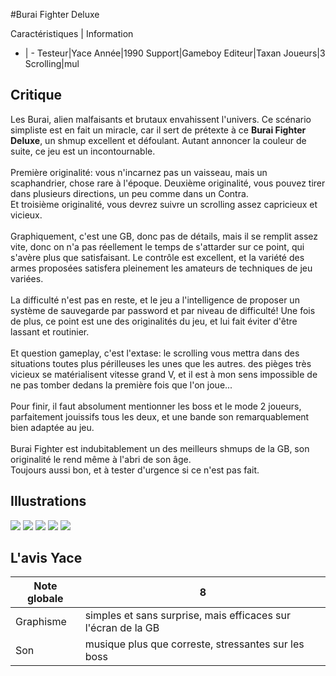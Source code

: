 #Burai Fighter Deluxe

Caractéristiques | Information
- | -
Testeur|Yace
Année|1990
Support|Gameboy
Editeur|Taxan
Joueurs|3
Scrolling|mul

## Critique
Les Burai, alien malfaisants et brutaux envahissent l'univers. Ce scénario simpliste est en fait un miracle, car il sert de prétexte à ce <b>Burai Fighter Deluxe</b>, un shmup excellent et défoulant. Autant annoncer la couleur de suite, ce jeu est un incontournable.<br/><br/>Première originalité: vous n'incarnez pas un vaisseau, mais un scaphandrier, chose rare à l'époque. Deuxième originalité, vous pouvez tirer dans plusieurs directions, un peu comme dans un Contra.<br/>Et troisième originalité, vous devrez suivre un scrolling assez capricieux et vicieux.<br/><br/>Graphiquement, c'est une GB, donc pas de détails, mais il se remplit assez vite, donc on n'a pas réellement le temps de s'attarder sur ce point, qui s'avère plus que satisfaisant. Le contrôle est excellent, et la variété des armes proposées satisfera pleinement les amateurs de techniques de jeu variées.<br/><br/>La difficulté n'est pas en reste, et le jeu a l'intelligence de proposer un système de sauvegarde par password et par niveau de difficulté! Une fois de plus, ce point est une des originalités du jeu, et lui fait éviter d'être lassant et routinier.<br/><br/>Et question gameplay, c'est l'extase: le scrolling vous mettra dans des situations toutes plus périlleuses les unes que les autres. des pièges très vicieux se matérialisent vitesse grand V, et il est à mon sens impossible de ne pas tomber dedans la première fois que l'on joue...<br/><br/>Pour finir, il faut absolument mentionner les boss et le mode 2 joueurs, parfaitement jouissifs tous les deux, et une bande son remarquablement bien adaptée au jeu.<br/><br/>Burai Fighter est indubitablement un des meilleurs shmups de la GB, son originalité le rend même à l'abri de son âge.<br/>Toujours aussi bon, et à tester d'urgence si ce n'est pas fait.

## Illustrations
![](http://www.shmup.com/images/thumbs/img_fiche_1_686.gif)
![](http://www.shmup.com/images/thumbs/img_fiche_2_686.gif)
![](http://www.shmup.com/images/thumbs/img_fiche_3_686.gif)
![](http://www.shmup.com/images/thumbs/)
![](http://www.shmup.com/images/thumbs/)

## L'avis Yace
Note globale|8
-|-
Graphisme|simples et sans surprise, mais efficaces sur l'écran de la GB
Son|musique plus que correste, stressantes sur les boss
